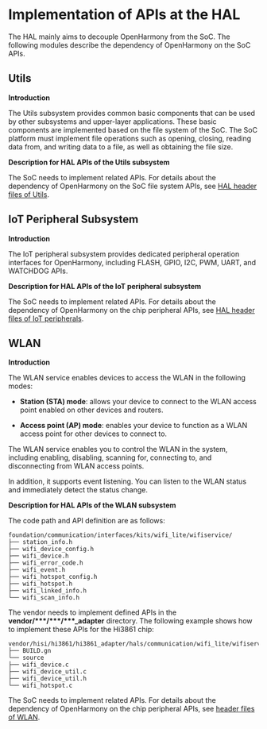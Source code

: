 # Implementation of APIs at the HAL<a name="EN-US_TOPIC_0000001199722623"></a>

The HAL mainly aims to decouple OpenHarmony from the SoC. The following modules describe the dependency of OpenHarmony on the SoC APIs.

## Utils<a name="section1394788286"></a>

**Introduction**

The Utils subsystem provides common basic components that can be used by other subsystems and upper-layer applications. These basic components are implemented based on the file system of the SoC. The SoC platform must implement file operations such as opening, closing, reading data from, and writing data to a file, as well as obtaining the file size.

**Description for HAL APIs of the Utils subsystem**

The SoC needs to implement related APIs. For details about the dependency of OpenHarmony on the SoC file system APIs, see  [HAL header files of Utils](https://gitee.com/openharmony/utils_native_lite/tree/master/hals/file).

## IoT Peripheral Subsystem<a name="section958113200811"></a>

**Introduction**

The IoT peripheral subsystem provides dedicated peripheral operation interfaces for OpenHarmony, including FLASH, GPIO, I2C, PWM, UART, and WATCHDOG APIs.

**Description for HAL APIs of the IoT peripheral subsystem**

The SoC needs to implement related APIs. For details about the dependency of OpenHarmony on the chip peripheral APIs, see  [HAL header files of IoT peripherals](https://gitee.com/openharmony/iothardware_peripheral/tree/master/interfaces/kits).

## WLAN<a name="section1331917210911"></a>

**Introduction**

The WLAN service enables devices to access the WLAN in the following modes:

-   **Station \(STA\) mode**: allows your device to connect to the WLAN access point enabled on other devices and routers.

-   **Access point \(AP\) mode**: enables your device to function as a WLAN access point for other devices to connect to.


The WLAN service enables you to control the WLAN in the system, including enabling, disabling, scanning for, connecting to, and disconnecting from WLAN access points.

In addition, it supports event listening. You can listen to the WLAN status and immediately detect the status change.

**Description for HAL APIs of the WLAN subsystem**

The code path and API definition are as follows:

```
foundation/communication/interfaces/kits/wifi_lite/wifiservice/
├── station_info.h
├── wifi_device_config.h
├── wifi_device.h
├── wifi_error_code.h
├── wifi_event.h
├── wifi_hotspot_config.h
├── wifi_hotspot.h
├── wifi_linked_info.h
└── wifi_scan_info.h
```

The vendor needs to implement defined APIs in the  **vendor/\*\*\*/\*\*\*/\*\*\*\_adapter**  directory. The following example shows how to implement these APIs for the Hi3861 chip:

```
vendor/hisi/hi3861/hi3861_adapter/hals/communication/wifi_lite/wifiservice/
├── BUILD.gn
└── source
├── wifi_device.c
├── wifi_device_util.c
├── wifi_device_util.h
└── wifi_hotspot.c
```

The SoC needs to implement related APIs. For details about the dependency of OpenHarmony on the chip peripheral APIs, see  [header files of WLAN](https://gitee.com/openharmony/communication_wifi_lite/tree/master/interfaces/wifiservice).


